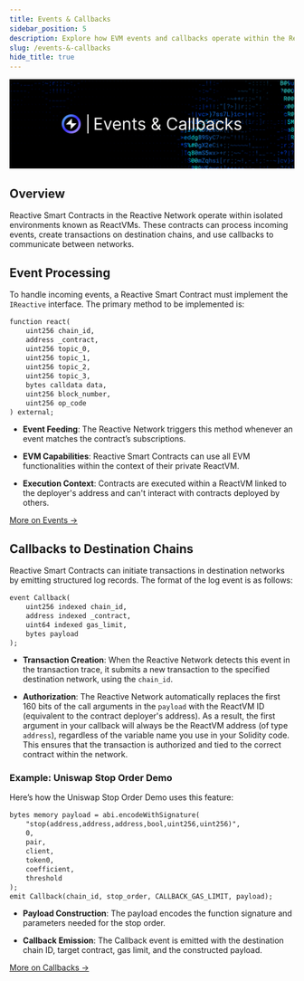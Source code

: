 ```yaml
---
title: Events & Callbacks
sidebar_position: 5
description: Explore how EVM events and callbacks operate within the Reactive Network.
slug: /events-&-callbacks
hide_title: true
---
```


![Events and Callbacks Image](./img/events-and-callbacks.jpg)

## Overview

Reactive Smart Contracts in the Reactive Network operate within isolated environments known as ReactVMs. These contracts can process incoming events, create transactions on destination chains, and use callbacks to communicate between networks.

## Event Processing

To handle incoming events, a Reactive Smart Contract must implement the `IReactive` interface. The primary method to be implemented is:

```solidity
function react(
    uint256 chain_id,
    address _contract,
    uint256 topic_0,
    uint256 topic_1,
    uint256 topic_2,
    uint256 topic_3,
    bytes calldata data,
    uint256 block_number,
    uint256 op_code
) external;
```

- **Event Feeding**: The Reactive Network triggers this method whenever an event matches the contract’s subscriptions.

- **EVM Capabilities**: Reactive Smart Contracts can use all EVM functionalities within the context of their private ReactVM.

- **Execution Context**: Contracts are executed within a ReactVM linked to the deployer's address and can't interact with contracts deployed by others.

[More on Events →](../education/module-1/how-events-work)

## Callbacks to Destination Chains

Reactive Smart Contracts can initiate transactions in destination networks by emitting structured log records. The format of the log event is as follows:

```solidity
event Callback(
    uint256 indexed chain_id,
    address indexed _contract,
    uint64 indexed gas_limit,
    bytes payload
);
```

- **Transaction Creation**: When the Reactive Network detects this event in the transaction trace, it submits a new transaction to the specified destination network, using the `chain_id`.

- **Authorization**: The Reactive Network automatically replaces the first 160 bits of the call arguments in the `payload` with the ReactVM ID (equivalent to the contract deployer's address). As a result, the first argument in your callback will always be the ReactVM address (of type `address`), regardless of the variable name you use in your Solidity code. This ensures that the transaction is authorized and tied to the correct contract within the network.

### Example: Uniswap Stop Order Demo

Here’s how the Uniswap Stop Order Demo uses this feature:

```solidity
bytes memory payload = abi.encodeWithSignature(
    "stop(address,address,address,bool,uint256,uint256)",
    0,
    pair,
    client,
    token0,
    coefficient,
    threshold
);
emit Callback(chain_id, stop_order, CALLBACK_GAS_LIMIT, payload);
```

- **Payload Construction**: The payload encodes the function signature and parameters needed for the stop order.

- **Callback Emission**: The Callback event is emitted with the destination chain ID, target contract, gas limit, and the constructed payload.

[More on Callbacks →](../education/module-1/how-events-work#callbacks-to-destination-chains)

